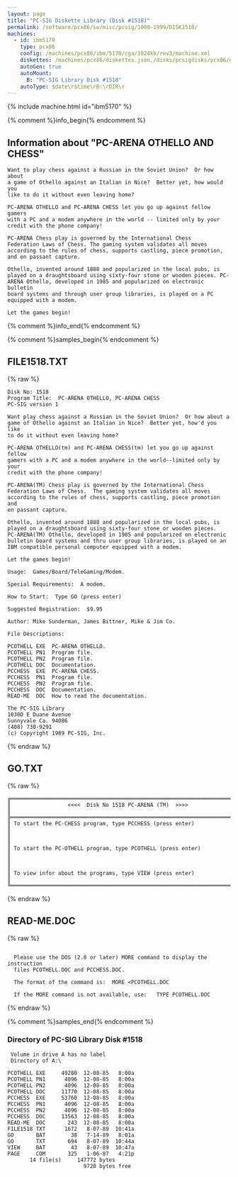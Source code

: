 ```yaml
---
layout: page
title: "PC-SIG Diskette Library (Disk #1518)"
permalink: /software/pcx86/sw/misc/pcsig/1000-1999/DISK1518/
machines:
  - id: ibm5170
    type: pcx86
    config: /machines/pcx86/ibm/5170/cga/1024kb/rev3/machine.xml
    diskettes: /machines/pcx86/diskettes.json,/disks/pcsigdisks/pcx86/diskettes.json
    autoGen: true
    autoMount:
      B: "PC-SIG Library Disk #1518"
    autoType: $date\r$time\rB:\rDIR\r
---
```


{% include machine.html id="ibm5170" %}

{% comment %}info_begin{% endcomment %}

## Information about "PC-ARENA OTHELLO AND CHESS"

    Want to play chess against a Russian in the Soviet Union?  Or how about
    a game of Othello against an Italian in Nice?  Better yet, how would you
    like to do it without even leaving home?
    
    PC-ARENA OTHELLO and PC-ARENA CHESS let you go up against fellow gamers
    with a PC and a modem anywhere in the world -- limited only by your
    credit with the phone company!
    
    PC-ARENA Chess play is governed by the International Chess
    Federation Laws of Chess. The gaming system validates all moves
    according to the rules of chess, supports castling, piece promotion,
    and en passant capture.
    
    Othello, invented around 1888 and popularized in the local pubs, is
    played on a draughtsboard using sixty-four stone or wooden pieces. PC-
    ARENA Othello, developed in 1985 and popularized on electronic bulletin
    board systems and through user group libraries, is played on a PC
    equipped with a modem.
    
    Let the games begin!
{% comment %}info_end{% endcomment %}

{% comment %}samples_begin{% endcomment %}

## FILE1518.TXT

{% raw %}
```
Disk No: 1518
Program Title:  PC-ARENA OTHELLO, PC-ARENA CHESS
PC-SIG version 1

Want play chess against a Russian in the Soviet Union?  Or how about a
game of Othello against an Italian in Nice?  Better yet, how'd you like
to do it without even leaving home?

PC-ARENA OTHELLO(tm) and PC-ARENA CHESS(tm) let you go up against fellow
gamers with a PC and a modem anywhere in the world--limited only by your
credit with the phone company!

PC-ARENA(TM) Chess play is governed by the International Chess
Federation Laws of Chess.  The gaming system validates all moves
according to the rules of chess, supports castling, piece promotion and
en passant capture.

Othello, invented around 1888 and popularized in the local pubs, is
played on a draughtsboard using sixty-four stone or wooden pieces.
PC-ARENA(TM) Othello, developed in 1985 and popularized on electronic
bulletin board systems and thru user group libraries, is played on an
IBM compatible personal computer equipped with a modem.

Let the games begin!

Usage:  Games/Board/TeleGaming/Modem.

Special Requirements:  A modem.

How to Start:  Type GO (press enter)

Suggested Registration:  $9.95

Author: Mike Sunderman, James Bittner, Mike & Jim Co.

File Descriptions:

PCOTHELL EXE  PC-ARENA OTHELLO.
PCOTHELL PN1  Program file.
PCOTHELL PN2  Program file.
PCOTHELL DOC  Documentation.
PCCHESS  EXE  PC-ARENA CHESS.
PCCHESS  PN1  Program file.
PCCHESS  PN2  Program file.
PCCHESS  DOC  Documentation.
READ-ME  DOC  How to read the documentation.

The PC-SIG Library
1030D E Duane Avenue
Sunnyvale Ca. 94086
(408) 730-9291
(c) Copyright 1989 PC-SIG, Inc.

```
{% endraw %}

## GO.TXT

{% raw %}
```
╔═════════════════════════════════════════════════════════════════════════╗
║                  <<<<  Disk No 1518 PC-ARENA (TM)  >>>>                 ║
╠═════════════════════════════════════════════════════════════════════════╣
║ To start the PC-CHESS program, type PCCHESS (press enter)               ║
║                                                                         ║
║ To start the PC-OTHELL program, type PCOTHELL (press enter)             ║
║                                                                         ║
║ To view infor about the programs, type VIEW (press enter)               ║
╚═════════════════════════════════════════════════════════════════════════╝
```
{% endraw %}

## READ-ME.DOC

{% raw %}
```

  Please use the DOS (2.0 or later) MORE command to display the instruction
  files PCOTHELL.DOC and PCCHESS.DOC.
 
  The format of the command is:  MORE <PCOTHELL.DOC
 
  If the MORE command is not available, use:   TYPE PCOTHELL.DOC
```
{% endraw %}

{% comment %}samples_end{% endcomment %}

### Directory of PC-SIG Library Disk #1518

     Volume in drive A has no label
     Directory of A:\

    PCOTHELL EXE     49280  12-08-85   8:00a
    PCOTHELL PN1      4096  12-08-85   8:00a
    PCOTHELL PN2      4096  12-08-85   8:00a
    PCOTHELL DOC     11770  12-08-85   8:00a
    PCCHESS  EXE     53760  12-08-85   8:00a
    PCCHESS  PN1      4096  12-08-85   8:00a
    PCCHESS  PN2      4096  12-08-85   8:00a
    PCCHESS  DOC     13563  12-08-85   8:00a
    READ-ME  DOC       243  12-08-85   8:00a
    FILE1518 TXT      1672   8-07-89  10:41a
    GO       BAT        38   7-14-89   8:01a
    GO       TXT       694   8-07-89  10:44a
    VIEW     BAT        43   8-07-89  10:47a
    PAGE     COM       325   1-06-87   4:21p
           14 file(s)     147772 bytes
                            9728 bytes free
